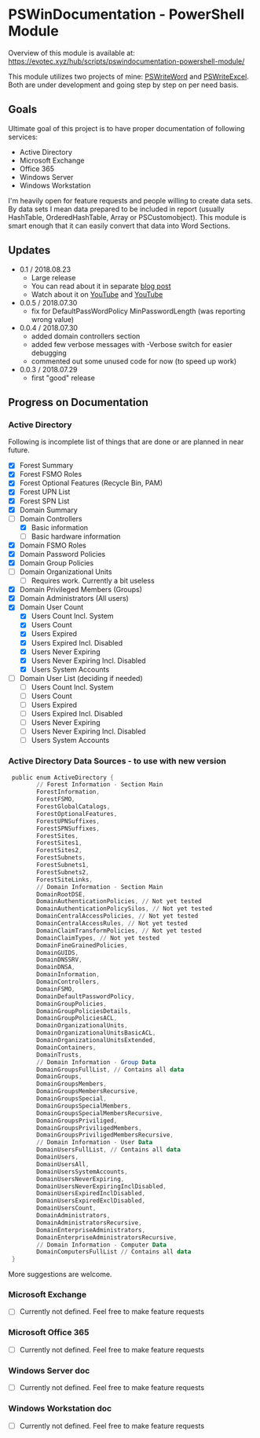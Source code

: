 # PSWinDocumentation - PowerShell Module

Overview of this module is available at: https://evotec.xyz/hub/scripts/pswindocumentation-powershell-module/

This module utilizes two projects of mine: [PSWriteWord](https://evotec.xyz/hub/scripts/pswriteword-powershell-module/) and [PSWriteExcel](https://evotec.xyz/hub/scripts/pswriteexcel-powershell-module/). Both are under development and going step by step on per need basis.

## Goals

Ultimate goal of this project is to have proper documentation of following services:

- Active Directory
- Microsoft Exchange
- Office 365
- Windows Server
- Windows Workstation

I'm heavily open for feature requests and people willing to create data sets. By data sets I mean data prepared to be included in report (usually HashTable, OrderedHashTable, Array or PSCustomobject). This module is smart enough that it can easily convert that data into Word Sections.

## Updates
- 0.1 / 2018.08.23
    - Large release
    - You can read about it in separate [blog post](https://evotec.xyz/pswindocumentation-version-0-1-with-word-excel-export/)
    - Watch about it on [YouTube](https://youtu.be/6Vr3hEo2510) and [YouTube](https://youtu.be/c2kD_duHgTw)
- 0.0.5 / 2018.07.30
    -  fix for DefaultPassWordPolicy MinPasswordLength (was reporting wrong value)
- 0.0.4 / 2018.07.30
    -  added domain controllers section
    -  added few verbose messages with -Verbose switch for easier debugging
    -  commented out some unused code for now (to speed up work)
- 0.0.3 / 2018.07.29
    - first "good" release

## Progress on Documentation

### Active Directory

Following is incomplete list of things that are done or are planned in near future.

- [x] Forest Summary
- [x] Forest FSMO Roles
- [x] Forest Optional Features (Recycle Bin, PAM)
- [x] Forest UPN List
- [x] Forest SPN List
- [x] Domain Summary
- [ ] Domain Controllers
    - [X] Basic information
    - [ ] Basic hardware information
- [x] Domain FSMO Roles
- [x] Domain Password Policies
- [x] Domain Group Policies
- [ ] Domain Organizational Units
    - [ ] Requires work. Currently a bit useless
- [x] Domain Privileged Members (Groups)
- [x] Domain Administrators (All users)
- [x] Domain User Count
    - [X] Users Count Incl. System
    - [X] Users Count
    - [X] Users Expired
    - [X] Users Expired Incl. Disabled
    - [X] Users Never Expiring
    - [X] Users Never Expiring Incl. Disabled
    - [X] Users System Accounts
- [ ] Domain User List (deciding if needed)
    - [ ] Users Count Incl. System
    - [ ] Users Count
    - [ ] Users Expired
    - [ ] Users Expired Incl. Disabled
    - [ ] Users Never Expiring
    - [ ] Users Never Expiring Incl. Disabled
    - [ ] Users System Accounts

### Active Directory Data Sources - to use with new version

```powershell
 public enum ActiveDirectory {
        // Forest Information - Section Main
        ForestInformation,
        ForestFSMO,
        ForestGlobalCatalogs,
        ForestOptionalFeatures,
        ForestUPNSuffixes,
        ForestSPNSuffixes,
        ForestSites,
        ForestSites1,
        ForestSites2,
        ForestSubnets,
        ForestSubnets1,
        ForestSubnets2,
        ForestSiteLinks,
        // Domain Information - Section Main
        DomainRootDSE,
        DomainAuthenticationPolicies, // Not yet tested
        DomainAuthenticationPolicySilos, // Not yet tested
        DomainCentralAccessPolicies, // Not yet tested
        DomainCentralAccessRules, // Not yet tested
        DomainClaimTransformPolicies, // Not yet tested
        DomainClaimTypes, // Not yet tested
        DomainFineGrainedPolicies,
        DomainGUIDS,
        DomainDNSSRV,
        DomainDNSA,
        DomainInformation,
        DomainControllers,
        DomainFSMO,
        DomainDefaultPasswordPolicy,
        DomainGroupPolicies,
        DomainGroupPoliciesDetails,
        DomainGroupPoliciesACL,
        DomainOrganizationalUnits,
        DomainOrganizationalUnitsBasicACL,
        DomainOrganizationalUnitsExtended,
        DomainContainers,
        DomainTrusts,
        // Domain Information - Group Data
        DomainGroupsFullList, // Contains all data
        DomainGroups,
        DomainGroupsMembers,
        DomainGroupsMembersRecursive,
        DomainGroupsSpecial,
        DomainGroupsSpecialMembers,
        DomainGroupsSpecialMembersRecursive,
        DomainGroupsPriviliged,
        DomainGroupsPriviligedMembers,
        DomainGroupsPriviligedMembersRecursive,
        // Domain Information - User Data
        DomainUsersFullList, // Contains all data
        DomainUsers,
        DomainUsersAll,
        DomainUsersSystemAccounts,
        DomainUsersNeverExpiring,
        DomainUsersNeverExpiringInclDisabled,
        DomainUsersExpiredInclDisabled,
        DomainUsersExpiredExclDisabled,
        DomainUsersCount,
        DomainAdministrators,
        DomainAdministratorsRecursive,
        DomainEnterpriseAdministrators,
        DomainEnterpriseAdministratorsRecursive,
        // Domain Information - Computer Data
        DomainComputersFullList // Contains all data
 }
```



More suggestions are welcome.

### Microsoft Exchange
- [ ] Currently not defined. Feel free to make feature requests

### Microsoft Office 365
- [ ] Currently not defined. Feel free to make feature requests

### Windows Server doc
- [ ] Currently not defined. Feel free to make feature requests

### Windows Workstation doc
- [ ] Currently not defined. Feel free to make feature requests
